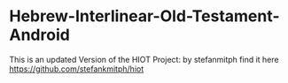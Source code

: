 # Hebrew-Interlinear-Old-Testament-Android
This is an updated Version of the HIOT Project: by stefanmitph find it here https://github.com/stefankmitph/hiot
